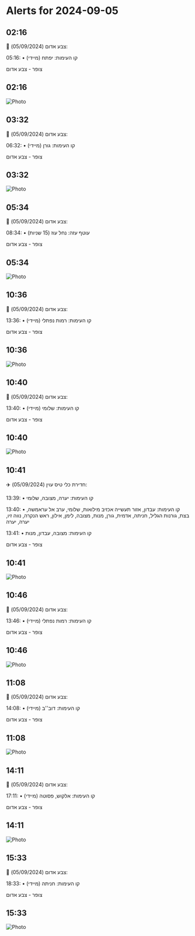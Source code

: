 # Alerts for 2024-09-05

## 02:16

🔴 צבע אדום (05/09/2024):

05:16:
• קו העימות: יפתח (מיידי)

צופר - צבע אדום

## 02:16

![Photo](images/25310.jpg)

## 03:32

🔴 צבע אדום (05/09/2024):

06:32:
• קו העימות: גורן (מיידי)

צופר - צבע אדום

## 03:32

![Photo](images/25312.jpg)

## 05:34

🔴 צבע אדום (05/09/2024):

08:34:
• עוטף עזה: נחל עוז (15 שניות)

צופר - צבע אדום

## 05:34

![Photo](images/25314.jpg)

## 10:36

🔴 צבע אדום (05/09/2024):

13:36:
• קו העימות: רמות נפתלי (מיידי)

צופר - צבע אדום

## 10:36

![Photo](images/25316.jpg)

## 10:40

🔴 צבע אדום (05/09/2024):

13:40:
• קו העימות: שלומי (מיידי)

צופר - צבע אדום

## 10:40

![Photo](images/25326.jpg)

## 10:41

✈️ חדירת כלי טיס עוין (05/09/2024):

13:39:
• קו העימות: יערה, מצובה, שלומי 

13:40:
• קו העימות: עבדון, אזור תעשייה אכזיב מילואות, שלומי, ערב אל עראמשה, בצת, גורנות הגליל, חניתה, אדמית, גורן, מנות, מצובה, לימן, אילון, ראש הנקרה, נווה זיו, יערה, יערה 

13:41:
• קו העימות: מצובה, עבדון, מנות 

צופר - צבע אדום

## 10:41

![Photo](images/25332.jpg)

## 10:46

🔴 צבע אדום (05/09/2024):

13:46:
• קו העימות: רמות נפתלי (מיידי)

צופר - צבע אדום

## 10:46

![Photo](images/25334.jpg)

## 11:08

🔴 צבע אדום (05/09/2024):

14:08:
• קו העימות: דוב''ב (מיידי)

צופר - צבע אדום

## 11:08

![Photo](images/25336.jpg)

## 14:11

🔴 צבע אדום (05/09/2024):

17:11:
• קו העימות: אלקוש, פסוטה (מיידי)

צופר - צבע אדום

## 14:11

![Photo](images/25338.jpg)

## 15:33

🔴 צבע אדום (05/09/2024):

18:33:
• קו העימות: חניתה (מיידי)

צופר - צבע אדום

## 15:33

![Photo](images/25340.jpg)


